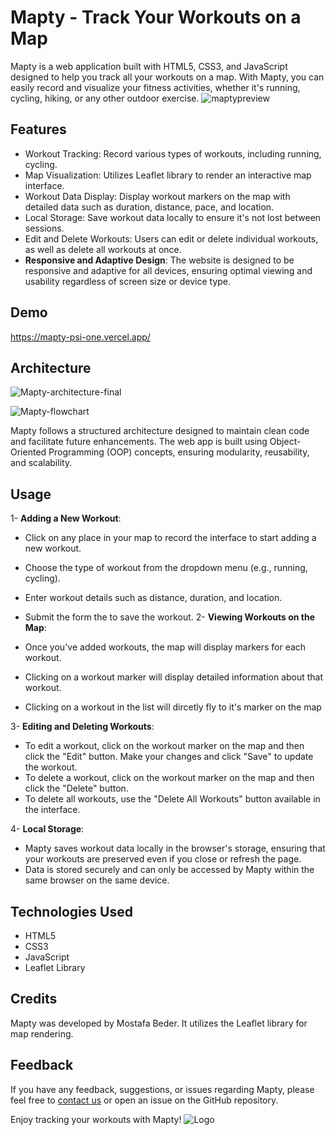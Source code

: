 ﻿# Mapty - Track Your Workouts on a Map

Mapty is a web application built with HTML5, CSS3, and JavaScript designed to help you track all your workouts on a map. With Mapty, you can easily record and visualize your fitness activities, whether it's running, cycling, hiking, or any other outdoor exercise.
![maptypreview](https://github.com/Mostafabedeer/Mapty/assets/86775807/1c89bcce-726c-490e-b906-ccf69cf91600)

## Features


- Workout Tracking: Record various types of workouts, including running, cycling.
- Map Visualization: Utilizes Leaflet library to render an interactive map interface.
- Workout Data Display: Display workout markers on the map with detailed data such as duration, distance, pace, and location.
- Local Storage: Save workout data locally to ensure it's not lost between sessions.
- Edit and Delete Workouts: Users can edit or delete individual workouts, as well as delete all workouts at once.
- **Responsive and Adaptive Design**: The website is designed to be responsive and adaptive for all devices, ensuring optimal viewing and usability regardless of screen size or device type.

## Demo

https://mapty-psi-one.vercel.app/

## Architecture

![Mapty-architecture-final](https://github.com/Mostafabedeer/Mapty/assets/86775807/d170c9b5-0a36-4f21-bdc7-d09e4ac343ba)

![Mapty-flowchart](https://github.com/Mostafabedeer/Mapty/assets/86775807/de0b647f-df51-4843-a66a-0fbfe9d780f1)


Mapty follows a structured architecture designed to maintain clean code and facilitate future enhancements. The web app is built using Object-Oriented Programming (OOP) concepts, ensuring modularity, reusability, and scalability.


## Usage

1- **Adding a New Workout**:


- Click on any place in your map to record the interface to start adding a new workout.
- Choose the type of workout from the dropdown menu (e.g., running, cycling).
- Enter workout details such as distance, duration, and location.
- Submit the form the to save the workout.
  2- **Viewing Workouts on the Map**:

- Once you've added workouts, the map will display markers for each workout.
- Clicking on a workout marker will display detailed information about that workout.
- Clicking on a workout in the list will dircetly fly to it's marker on the map

3- **Editing and Deleting Workouts**:

- To edit a workout, click on the workout marker on the map and then click the "Edit" button. Make your changes and click "Save" to update the workout.
- To delete a workout, click on the workout marker on the map and then click the "Delete" button.
- To delete all workouts, use the "Delete All Workouts" button available in the interface.

4- **Local Storage**:

- Mapty saves workout data locally in the browser's storage, ensuring that your workouts are preserved even if you close or refresh the page.
- Data is stored securely and can only be accessed by Mapty within the same browser on the same device.

## Technologies Used

- HTML5
- CSS3
- JavaScript
- Leaflet Library

## Credits

Mapty was developed by Mostafa Beder. It utilizes the Leaflet library for map rendering.

## Feedback

If you have any feedback, suggestions, or issues regarding Mapty, please feel free to [contact us](mostafabder2@gmail.com) or open an issue on the GitHub repository.

Enjoy tracking your workouts with Mapty!
![Logo](https://dev-to-uploads.s3.amazonaws.com/uploads/articles/th5xamgrr6se0x5ro4g6.png)
